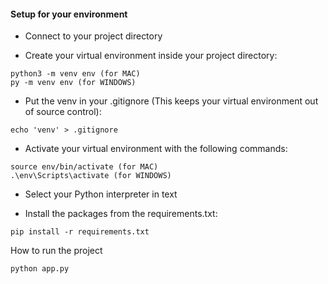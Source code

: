 #### Setup for your environment

- Connect to your project directory 

- Create your virtual environment inside your project directory:

```
python3 -m venv env (for MAC)
py -m venv env (for WINDOWS)
```

- Put the venv in your .gitignore (This keeps your virtual environment out of source control):

```
echo 'venv' > .gitignore
```

- Activate your virtual environment with the following commands:

``` 
source env/bin/activate (for MAC)
.\env\Scripts\activate (for WINDOWS)

```
- Select your Python interpreter in text

- Install the packages from the requirements.txt:

```
pip install -r requirements.txt
```

How to run the project

```
python app.py
```